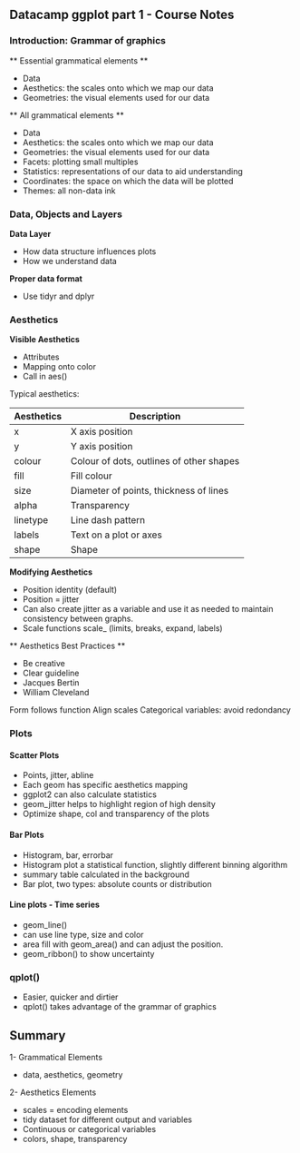 ## Datacamp ggplot part 1 - Course Notes

### Introduction: Grammar of graphics

** Essential grammatical elements **
* Data
* Aesthetics: the scales onto which we map our data
* Geometries: the visual elements used for our data

** All grammatical elements **
* Data
* Aesthetics: the scales onto which we map our data
* Geometries: the visual elements used for our data
* Facets: plotting small multiples
* Statistics: representations of our data to aid understanding
* Coordinates: the space on which the data will be plotted
* Themes: all non-data ink

### Data, Objects and Layers

**Data Layer**
* How data structure influences plots
* How we understand data

**Proper data format**
* Use tidyr and dplyr

### Aesthetics

**Visible Aesthetics**
* Attributes
* Mapping onto color
* Call in aes()

Typical aesthetics:

|Aesthetics|Description|
|-----------|----------|
|x        | X axis position|
|y        | Y axis position|
|colour   | Colour of dots, outlines of other shapes|
|fill     | Fill colour|
|size     | Diameter of points, thickness of lines|
|alpha    | Transparency|
|linetype | Line dash pattern|
|labels   | Text on a plot or axes|
|shape    | Shape|

**Modifying Aesthetics**
* Position identity (default)
* Position = jitter
* Can also create jitter as a variable and use it as needed to maintain consistency between graphs.
* Scale functions scale_ (limits, breaks, expand, labels)

** Aesthetics Best Practices **
* Be creative
* Clear guideline
* Jacques Bertin
* William Cleveland

Form follows function
Align scales
Categorical variables: avoid redondancy

### Plots

#### Scatter Plots
- Points, jitter, abline
- Each geom has specific aesthetics mapping
- ggplot2 can also calculate statistics
- geom_jitter helps to highlight region of high density
- Optimize shape, col and transparency of the plots

#### Bar Plots
- Histogram, bar, errorbar
- Histogram plot a statistical function, slightly different binning algorithm
- summary table calculated in the background
- Bar plot, two types: absolute counts or distribution

#### Line plots - Time series
- geom_line()
- can use line type, size and color
- area fill with geom_area() and can adjust the position.
- geom_ribbon() to show uncertainty

### qplot()
- Easier, quicker and dirtier
- qplot() takes advantage of the grammar of graphics

## Summary

1- Grammatical Elements

- data, aesthetics, geometry

2- Aesthetics Elements

- scales = encoding elements
- tidy dataset for different output and variables
- Continuous or categorical variables
- colors, shape, transparency

